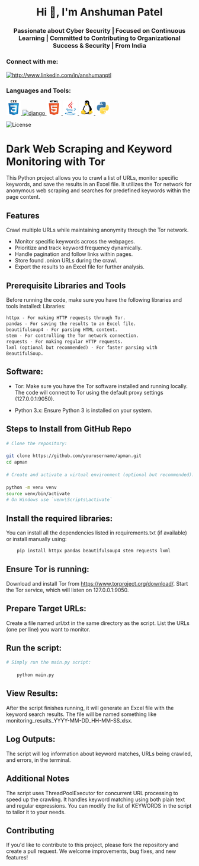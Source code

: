 <h1 align="center">Hi 👋, I'm Anshuman Patel</h1>
<h3 align="center">Passionate about Cyber Security | Focused on Continuous Learning | Committed to Contributing to Organizational Success & Security | From India</h3>

<h3 align="left">Connect with me:</h3>
<p align="left">
<a href="https://linkedin.com/in/http://www.linkedin.com/in/anshumanptl" target="blank"><img align="center" src="https://raw.githubusercontent.com/rahuldkjain/github-profile-readme-generator/master/src/images/icons/Social/linked-in-alt.svg" alt="http://www.linkedin.com/in/anshumanptl" height="30" width="40" /></a>
</p>

<h3 align="left">Languages and Tools:</h3>
<p align="left"> <a href="https://www.w3schools.com/css/" target="_blank" rel="noreferrer"> <img src="https://raw.githubusercontent.com/devicons/devicon/master/icons/css3/css3-original-wordmark.svg" alt="css3" width="40" height="40"/> </a> <a href="https://www.djangoproject.com/" target="_blank" rel="noreferrer"> <img src="https://cdn.worldvectorlogo.com/logos/django.svg" alt="django" width="40" height="40"/> </a> <a href="https://www.w3.org/html/" target="_blank" rel="noreferrer"> <img src="https://raw.githubusercontent.com/devicons/devicon/master/icons/html5/html5-original-wordmark.svg" alt="html5" width="40" height="40"/> </a> <a href="https://www.java.com" target="_blank" rel="noreferrer"> <img src="https://raw.githubusercontent.com/devicons/devicon/master/icons/java/java-original.svg" alt="java" width="40" height="40"/> </a> <a href="https://www.linux.org/" target="_blank" rel="noreferrer"> <img src="https://raw.githubusercontent.com/devicons/devicon/master/icons/linux/linux-original.svg" alt="linux" width="40" height="40"/> </a> <a href="https://www.python.org" target="_blank" rel="noreferrer"> <img src="https://raw.githubusercontent.com/devicons/devicon/master/icons/python/python-original.svg" alt="python" width="40" height="40"/> </a> </p>

![License](https://img.shields.io/badge/license-MIT-blue.svg)

# Dark Web Scraping and Keyword Monitoring with Tor

This Python project allows you to crawl a list of URLs, monitor specific keywords, and save the results in an Excel file. It utilizes the Tor network for anonymous web scraping and searches for predefined keywords within the page content.

## Features

Crawl multiple URLs while maintaining anonymity through the Tor network.
   + Monitor specific keywords across the webpages.
   + Prioritize and track keyword frequency dynamically.
   +  Handle pagination and follow links within pages.
   +  Store found .onion URLs during the crawl.
   +  Export the results to an Excel file for further analysis.

## Prerequisite Libraries and Tools

Before running the code, make sure you have the following libraries and tools installed:
Libraries:

    httpx - For making HTTP requests through Tor.
    pandas - For saving the results to an Excel file.
    beautifulsoup4 - For parsing HTML content.
    stem - For controlling the Tor network connection.
    requests - For making regular HTTP requests.
    lxml (optional but recommended) - For faster parsing with BeautifulSoup.

## Software:
+ Tor: Make sure you have the Tor software installed and running locally. The code will connect to Tor using the default proxy settings (127.0.0.1:9050).


+ Python 3.x: Ensure Python 3 is installed on your system.

## Steps to Install from GitHub Repo


```bash
# Clone the repository:

git clone https://github.com/yourusername/apman.git
cd apman

# Create and activate a virtual environment (optional but recommended):

python -m venv venv
source venv/bin/activate  
# On Windows use `venv\Scripts\activate`
```

## Install the required libraries:

You can install all the dependencies listed in requirements.txt (if available) or install manually using:

```bash
    pip install httpx pandas beautifulsoup4 stem requests lxml
```
## Ensure Tor is running:

   Download and install Tor from https://www.torproject.org/download/.
   Start the Tor service, which will listen on 127.0.0.1:9050.

## Prepare Target URLs:

   Create a file named url.txt in the same directory as the script.
    List the URLs (one per line) you want to monitor.

## Run the script:

```bash
# Simply run the main.py script:

    python main.py
```
   ## View Results:

   After the script finishes running, it will generate an Excel file with the keyword search results. The file will be named something like monitoring_results_YYYY-MM-DD_HH-MM-SS.xlsx.

   ## Log Outputs:

   The script will log information about keyword matches, URLs being crawled, and errors, in the terminal.

## Additional Notes

   The script uses ThreadPoolExecutor for concurrent URL processing to speed up the crawling.
    It handles keyword matching using both plain text and regular expressions.
    You can modify the list of KEYWORDS in the script to tailor it to your needs.

## Contributing

If you'd like to contribute to this project, please fork the repository and create a pull request. We welcome improvements, bug fixes, and new features!
